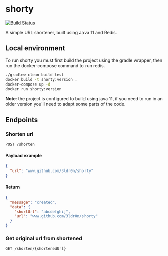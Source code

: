 # shorty

[![Build Status](https://travis-ci.com/3ldr0n/shorty.svg?branch=master)](https://travis-ci.com/3ldr0n/shorty)

A simple URL shortener, built using Java 11 and Redis.

## Local environment

To run shorty you must first build the project using the gradle
wrapper, then run the docker-compose command to run redis.

```bash
./gradlew clean build test
docker build -t shorty:version .
docker-compose up -d
docker run shorty:version
```

**Note**: the project is configured to build using java 11, if you
need to run in an older version you'll need to adapt some parts of the code.

## Endpoints

### Shorten url

```
POST /shorten
```

#### Payload example

```json
{
  "url": "www.github.com/3ldr0n/shorty"
}
```

#### Return

```json
{
  "message": "created",
  "data": {
    "shortUrl": "abcdefghij",
    "url": "www.github.com/3ldr0n/shorty"
  }
}
```

### Get original url from shortened
```
GET /shorten/{shortenedUrl}
```
